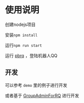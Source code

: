 # 使用说明

创建nodejs项目

安装`npm install`

运行`npm run start`

运行 [pbrq](https://github.com/ProtobufBot/pbrq/releases) ，登陆机器人QQ

## 开发
可以参考 `demo` 里的例子进行开发

或者基于 [GroupAdminForRQ](https://github.com/2mf8/GroupAdminForRQ) 进行开发
